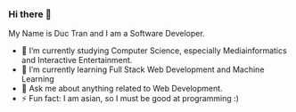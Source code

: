 ### Hi there 👋
My Name is Duc Tran and I am a Software Developer.

- 🔭 I’m currently studying Computer Science, especially Mediainformatics and Interactive Entertainment.
- 🌱 I’m currently learning Full Stack Web Development and Machine Learning
- 💬 Ask me about anything related to Web Development. 
- ⚡ Fun fact: I am asian, so I must be good at programming :)

<!--
**Ducz01/Ducz01** is a ✨ _special_ ✨ repository because its `README.md` (this file) appears on your GitHub profile.

Here are some ideas to get you started:

- 🔭 I’m currently working on ...
- 🌱 I’m currently learning ...
- 👯 I’m looking to collaborate on ...
- 🤔 I’m looking for help with ...
- 💬 Ask me about ...
- 📫 How to reach me: ...
- 😄 Pronouns: ...
- ⚡ Fun fact: ...
-->
